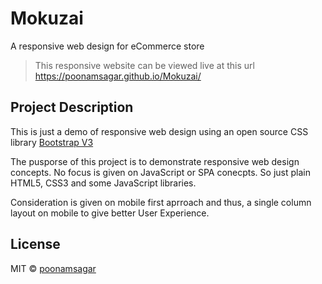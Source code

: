 # Mokuzai

A responsive web design for eCommerce store

> This responsive website can be viewed live at this url https://poonamsagar.github.io/Mokuzai/

## Project Description

This is just a demo of responsive web design using an open source CSS library [Bootstrap V3](https://getbootstrap.com/docs/3.4/)

The pusporse of this project is to demonstrate responsive web design concepts. No focus is given on JavaScript or SPA conecpts. So just plain HTML5, CSS3 and some JavaScript libraries.

Consideration is given on mobile first aprroach and thus, a single column layout on mobile to give better User Experience.

## License

MIT © [poonamsagar](https://github.com/poonamsagar)
